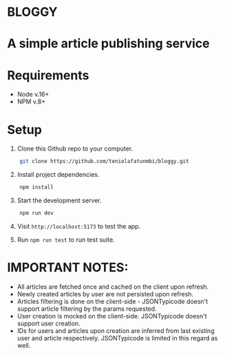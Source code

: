 # BLOGGY

# A simple article publishing service

# Requirements
- Node v.16+
- NPM v.8+

# Setup
1. Clone this Github repo to your computer.
```sh 
    git clone https://github.com/teniolafatunmbi/bloggy.git
```

2. Install project dependencies.
```sh
    npm install
```

3. Start the development server.
```sh
    npm run dev
```

4. Visit `http://localhost:5173` to test the app.

5. Run `npm run test` to run test suite.


# IMPORTANT NOTES:
- All articles are fetched once and cached on the client upon refresh.
- Newly created articles by user are not persisted upon refresh.
- Articles filtering is done on the client-side - JSONTypicode doesn't support article filtering by the params requested.
- User creation is mocked on the client-side. JSONTypicode doesn't support user creation.
- IDs for users and articles upon creation are inferred from last existing user and article respectively. JSONTypicode is limited in this regard as well.
